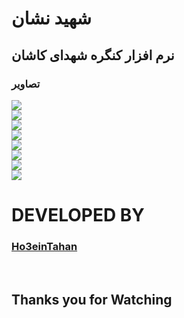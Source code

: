 # شهید نشان

## نرم افزار کنگره شهدای کاشان

### تصاویر

<image src="Sreens-Readme/screen1.png">
<br>
<image src="Sreens-Readme/screen2.png">
<br>
<image src="Sreens-Readme/screen3.png">
<br>
<image src="Sreens-Readme/screen4.png">
<br>
<image src="Sreens-Readme/screen5.png">
<br>
<image src="Sreens-Readme/screen6.png">
<br>
<image src="Sreens-Readme/screen7.png">
<br>
<image src="Sreens-Readme/screen8.png">


# DEVELOPED BY
### <a href="https://github.com/Ho3einTahan">Ho3einTahan</a>
<br>

## Thanks you for Watching